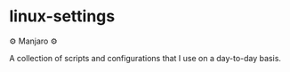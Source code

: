 # linux-settings
⚙ Manjaro ⚙  

A collection of scripts and configurations that I use on a day-to-day basis.
